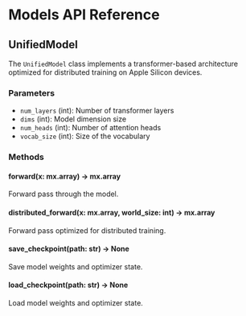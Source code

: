 # Models API Reference

## UnifiedModel

The `UnifiedModel` class implements a transformer-based architecture optimized for distributed training on Apple Silicon devices.

### Parameters

- `num_layers` (int): Number of transformer layers
- `dims` (int): Model dimension size
- `num_heads` (int): Number of attention heads
- `vocab_size` (int): Size of the vocabulary

### Methods

#### forward(x: mx.array) -> mx.array

Forward pass through the model.

#### distributed_forward(x: mx.array, world_size: int) -> mx.array

Forward pass optimized for distributed training.

#### save_checkpoint(path: str) -> None

Save model weights and optimizer state.

#### load_checkpoint(path: str) -> None

Load model weights and optimizer state.
